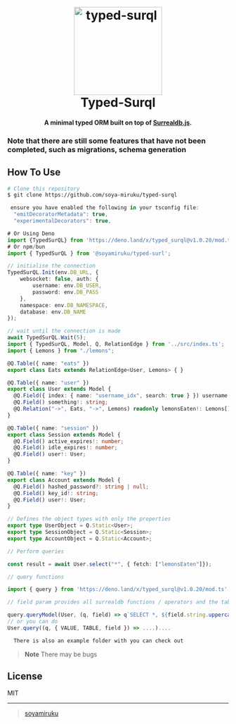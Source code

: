 
<h1 align="center">
  <br>
  <a href="http://www.amitmerchant.com/electron-markdownify"><img src="https://files.oaiusercontent.com/file-JF5lKVEp2mxqbJ94WkF7hO1E?se=2023-11-23T09%3A47%3A38Z&sp=r&sv=2021-08-06&sr=b&rscc=max-age%3D31536000%2C%20immutable&rscd=attachment%3B%20filename%3De60d6697-d6a9-4ae3-b7ef-12ebb54d26d4.webp&sig=t1sj%2BTRCn2TX6Hl1y4AnhqRiwEPVG2XVZJOyrtEGcE8%3D" alt="typed-surql" width="200"></a>
  <br>
  Typed-Surql
  <br>
</h1>

<h4 align="center">A minimal typed ORM built on top of <a href="https://github.com/surrealdb/surrealdb.js" target="_blank">Surrealdb.js</a>.</h4>
<h3> Note that there are still some features that have not been completed, such as migrations, schema generation</h3>

## How To Use

```bash
# Clone this repository
$ git clone https://github.com/soya-miruku/typed-surql
```

```ts
 ensure you have enabled the following in your tsconfig file:
  "emitDecoratorMetadata": true,
  "experimentalDecorators": true,
```

```ts
# Or Using Deno
import {TypedSurQL} from 'https://deno.land/x/typed_surql@v1.0.20/mod.ts';
# Or npm/bun
import { TypedSurQL } from '@soyamiruku/typed-surl';

// initialise the connection
TypedSurQL.Init(env.DB_URL, {
	websocket: false, auth: {
		username: env.DB_USER,
		password: env.DB_PASS
	},
	namespace: env.DB_NAMESPACE,
	database: env.DB_NAME
});

// wait until the connection is made
await TypedSurQL.Wait(5);
import { TypedSurQL, Model, Q, RelationEdge } from '../src/index.ts';
import { Lemons } from "./lemons";

@Q.Table({ name: "eats" })
export class Eats extends RelationEdge<User, Lemons> { }

@Q.Table({ name: "user" })
export class User extends Model {
  @Q.Field({ index: { name: "username_idx", search: true } }) username!: string;
  @Q.Field() something!: string;
  @Q.Relation("->", Eats, "->", Lemons) readonly lemonsEaten!: Lemons[];
}

@Q.Table({ name: "session" })
export class Session extends Model {
  @Q.Field() active_expires!: number;
  @Q.Field() idle_expires!: number;
  @Q.Field() user!: User;
}

@Q.Table({ name: "key" })
export class Account extends Model {
  @Q.Field() hashed_password?: string | null;
  @Q.Field() key_id!: string;
  @Q.Field() user!: User;
}

// Defines the object types with only the properties
export type UserObject = Q.Static<User>;
export type SessionObject = Q.Static<Session>;
export type AccountObject = Q.Static<Account>;

// Perform queries

const result = await User.select("*", { fetch: ["lemonsEaten"]});

// query functions

import { query } from 'https://deno.land/x/typed_surql@v1.0.20/mod.ts';

// field param provides all surrealdb functions / operators and the table name as well allowing you to select the model properties:

query.queryModel(User, (q, field) => q`SELECT *, ${field.string.uppercase(field("username")).as("cap_username")} FROM ${field.TABLE} WHERE ${field("id")} = ....`)
// or you can do
User.query((q, { VALUE, TABLE, field }) => ....)....
```

```txt
  There is also an example folder with you can check out
```

> **Note**
> There may be bugs

## License

MIT

---

> [soyamiruku](https://github.com/soya-miruku) &nbsp;